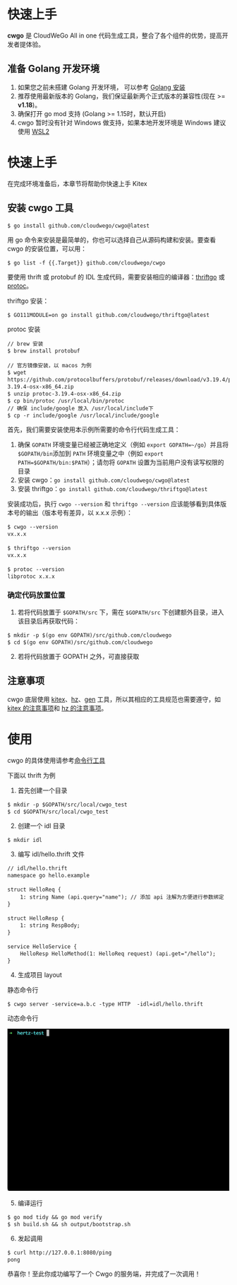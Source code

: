 # 快速上手
**cwgo** 是 CloudWeGo All in one 代码生成工具，整合了各个组件的优势，提高开发者提体验。

## 准备 Golang 开发环境

1.  如果您之前未搭建 Golang 开发环境， 可以参考 [Golang 安装](https://golang.org/doc/install)
1.  推荐使用最新版本的 Golang，我们保证最新两个正式版本的兼容性(现在 >= **v1.18**)。
1.  确保打开 go mod 支持 (Golang >= 1.15时，默认开启)
1.  cwgo 暂时没有针对 Windows 做支持，如果本地开发环境是 Windows 建议使用 [WSL2](https://docs.microsoft.com/zh-cn/windows/wsl/install)

# 快速上手

在完成环境准备后，本章节将帮助你快速上手 Kitex

## 安装 cwgo 工具

```
$ go install github.com/cloudwego/cwgo@latest
```

用 go 命令来安装是最简单的，你也可以选择自己从源码构建和安装。要查看 cwgo 的安装位置，可以用：

```
$ go list -f {{.Target}} github.com/cloudwego/cwgo
```

要使用 thrift 或 protobuf 的 IDL 生成代码，需要安装相应的编译器：[thriftgo](https://github.com/cloudwego/thriftgo) 或 [protoc](https://github.com/protocolbuffers/protobuf/releases)。

thriftgo 安装：

```
$ GO111MODULE=on go install github.com/cloudwego/thriftgo@latest
```

protoc 安装

```
// brew 安装
$ brew install protobuf

// 官方镜像安装，以 macos 为例
$ wget https://github.com/protocolbuffers/protobuf/releases/download/v3.19.4/protoc-3.19.4-osx-x86_64.zip
$ unzip protoc-3.19.4-osx-x86_64.zip
$ cp bin/protoc /usr/local/bin/protoc
// 确保 include/google 放入 /usr/local/include下
$ cp -r include/google /usr/local/include/google
```

首先，我们需要安装使用本示例所需要的命令行代码生成工具：

1.  确保 `GOPATH` 环境变量已经被正确地定义（例如 `export GOPATH=~/go`）并且将`$GOPATH/bin`添加到 `PATH` 环境变量之中（例如 `export PATH=$GOPATH/bin:$PATH`）；请勿将 `GOPATH` 设置为当前用户没有读写权限的目录
1.  安装 cwgo：`go install github.com/cloudwego/cwgo@latest`
1.  安装 thriftgo：`go install github.com/cloudwego/thriftgo@latest`

安装成功后，执行 `cwgo --version` 和 `thriftgo --version` 应该能够看到具体版本号的输出（版本号有差异，以 x.x.x 示例）：

```
$ cwgo --version
vx.x.x

$ thriftgo --version
vx.x.x

$ protoc --version
libprotoc x.x.x
```

### 确定代码放置位置

1.  若将代码放置于 `$GOPATH/src` 下，需在 `$GOPATH/src` 下创建额外目录，进入该目录后再获取代码：

```
$ mkdir -p $(go env GOPATH)/src/github.com/cloudwego
$ cd $(go env GOPATH)/src/github.com/cloudwego
```

2.  若将代码放置于 GOPATH 之外，可直接获取

## 注意事项

cwgo 底层使用 [kitex](https://www.cloudwego.io/zh/docs/kitex/tutorials/code-gen/code_generation/)、[hz](https://www.cloudwego.io/zh/docs/hertz/tutorials/toolkit/toolkit/)、[gen](https://gorm.io/gen/index.html) 工具，所以其相应的工具规范也需要遵守，如 [kitex 的注意事项](https://www.cloudwego.io/zh/docs/kitex/tutorials/code-gen/code_generation/#%E4%BD%BF%E7%94%A8-protobuf-idl-%E7%9A%84%E6%B3%A8%E6%84%8F%E4%BA%8B%E9%A1%B9)和 [hz 的注意事项](https://www.cloudwego.io/zh/docs/hertz/tutorials/toolkit/toolkit/#%E6%B3%A8%E6%84%8F%E4%BA%8B%E9%A1%B9)。

# 使用

cwgo 的具体使用请参考[命令行工具](./terminal.md)

下面以 thrift 为例

1.  首先创建一个目录

```
$ mkdir -p $GOPATH/src/local/cwgo_test
$ cd $GOPATH/src/local/cwgo_test
```

2.  创建一个 idl 目录

```
$ mkdir idl
```

3.  编写 idl/hello.thrift 文件

```
// idl/hello.thrift
namespace go hello.example

struct HelloReq {
    1: string Name (api.query="name"); // 添加 api 注解为方便进行参数绑定
}

struct HelloResp {
    1: string RespBody;
}

service HelloService {
    HelloResp HelloMethod(1: HelloReq request) (api.get="/hello");
}
```

4.  生成项目 layout

静态命令行

```
$ cwgo server -service=a.b.c -type HTTP  -idl=idl/hello.thrift
```

动态命令行

![动态命令行](./imgs/dynamic.gif)

5.  编译运行

```
$ go mod tidy && go mod verify
$ sh build.sh && sh output/bootstrap.sh
```

6.  发起调用

```
$ curl http://127.0.0.1:8080/ping
pong
```

恭喜你！至此你成功编写了一个 Cwgo 的服务端，并完成了一次调用！